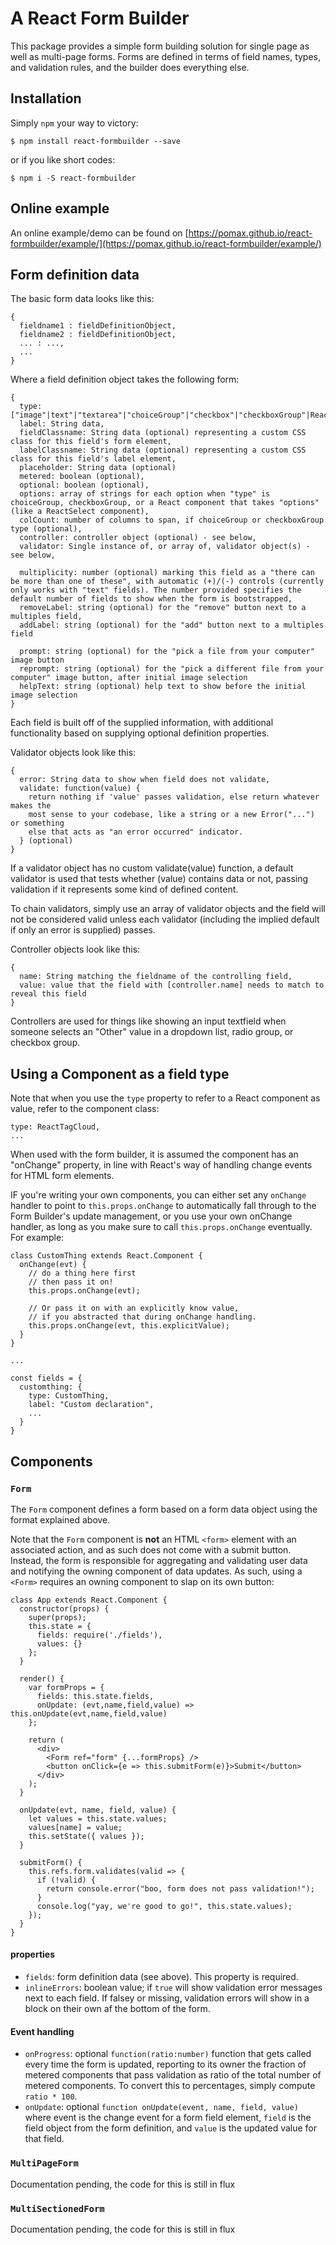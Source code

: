 # A React Form Builder

This package provides a simple form building solution for single page as well as multi-page forms. Forms are defined in terms of field names, types, and validation rules, and the builder does everything else.

## Installation

Simply `npm` your way to victory:

```
$ npm install react-formbuilder --save
```

or if you like short codes:

```
$ npm i -S react-formbuilder
```

## Online example

An online example/demo can be found on [https://pomax.github.io/react-formbuilder/example/](https://pomax.github.io/react-formbuilder/example/)

## Form definition data

The basic form data looks like this:

```
{
  fieldname1 : fieldDefinitionObject,
  fieldname2 : fieldDefinitionObject,
  ... : ...,
  ...
}
```

Where a field definition object takes the following form:

```
{
  type: ["image"|text"|"textarea"|"choiceGroup"|"checkbox"|"checkboxGroup"|ReactComponentClass],
  label: String data,
  fieldClassname: String data (optional) representing a custom CSS class for this field's form element,
  labelClassname: String data (optional) representing a custom CSS class for this field's label element,
  placeholder: String data (optional)
  metered: boolean (optional),
  optional: boolean (optional),
  options: array of strings for each option when "type" is choiceGroup, checkboxGroup, or a React component that takes "options" (like a ReactSelect component),
  colCount: number of columns to span, if choiceGroup or checkboxGroup type (optional),
  controller: controller object (optional) - see below,
  validator: Single instance of, or array of, validator object(s) - see below,

  multiplicity: number (optional) marking this field as a "there can be more than one of these", with automatic (+)/(-) controls (currently only works with "text" fields). The number provided specifies the default number of fields to show when the form is bootstrapped,
  removeLabel: string (optional) for the "remove" button next to a multiples field,
  addLabel: string (optional) for the "add" button next to a multiples field

  prompt: string (optional) for the "pick a file from your computer" image button
  reprompt: string (optional) for the "pick a different file from your computer" image button, after initial image selection
  helpText: string (optional) help text to show before the initial image selection
}
```

Each field is built off of the supplied information, with additional functionality based on supplying optional definition properties.

Validator objects look like this:

```
{
  error: String data to show when field does not validate,
  validate: function(value) {
    return nothing if 'value' passes validation, else return whatever makes the
    most sense to your codebase, like a string or a new Error("...") or something
    else that acts as "an error occurred" indicator.
  } (optional)
}
```

If a validator object has no custom validate(value) function, a default validator is used that tests whether (value) contains data or not, passing validation if it represents some kind of defined content.

To chain validators, simply use an array of validator objects and the field will not be considered valid unless each validator (including the implied default if only an error is supplied) passes.

Controller objects look like this:

```
{
  name: String matching the fieldname of the controlling field,
  value: value that the field with [controller.name] needs to match to reveal this field
}
```

Controllers are used for things like showing an input textfield when someone selects an "Other" value in a dropdown list, radio group, or checkbox group.

## Using a Component as a field type

Note that when you use the `type` property to refer to a React component as value, refer to the component class:

```
type: ReactTagCloud,
...
```

When used with the form builder, it is assumed the component has an "onChange" property, in line with React's way of handling change events for HTML form elements.

IF you're writing your own components, you can either set any `onChange` handler to point to `this.props.onChange` to automatically fall through to the Form Builder's update management, or you use your own onChange handler, as long as you make sure to call `this.props.onChange` eventually. For example:

```
class CustomThing extends React.Component {
  onChange(evt) {
    // do a thing here first
    // then pass it on!
    this.props.onChange(evt);
    
    // Or pass it on with an explicitly know value,
    // if you abstracted that during onChange handling.
    this.props.onChange(evt, this.explicitValue);
  }
}

...

const fields = {
  customthing: {
    type: CustomThing,
    label: "Custom declaration",
    ...
  }
}
```

## Components

### `Form`

The `Form` component defines a form based on a form data object using the format explained above.

Note that the `Form` component is **not** an HTML `<form>` element with an associated action, and as such does not come with a submit button. Instead, the form is responsible for aggregating and validating user data and notifying the owning component of data updates. As such, using a `<Form>` requires an owning component to slap on its own button:

```
class App extends React.Component {
  constructor(props) {
    super(props);
    this.state = {
      fields: require('./fields'),
      values: {}
    };
  }

  render() {
    var formProps = {
      fields: this.state.fields,
      onUpdate: (evt,name,field,value) => this.onUpdate(evt,name,field,value)
    };

    return (
      <div>
        <Form ref="form" {...formProps} />
        <button onClick={e => this.submitForm(e)}>Submit</button>
      </div>
    );
  }

  onUpdate(evt, name, field, value) {
    let values = this.state.values;
    values[name] = value;
    this.setState({ values });
  }

  submitForm() {
    this.refs.form.validates(valid => {
      if (!valid) {
        return console.error("boo, form does not pass validation!");
      }
      console.log("yay, we're good to go!", this.state.values);
    });
  }
}
```

#### properties

- `fields`: form definition data (see above). This property is required.
- `inlineErrors`: boolean value; if `true` will show validation error messages next to each field. If falsey or missing, validation errors will show in a block on their own af the bottom of the form.

#### Event handling

- `onProgress`: optional `function(ratio:number)` function that gets called every time the form is updated, reporting to its owner the fraction of metered components that pass validation as ratio of the total number of metered components. To convert this to percentages, simply compute `ratio * 100`.
- `onUpdate`: optional `function onUpdate(event, name, field, value)` where event is the change event for a form field element, `field` is the field object from the form definition, and `value` is the updated value for that field.

### `MultiPageForm`

Documentation pending, the code for this is still in flux

### `MultiSectionedForm`

Documentation pending, the code for this is still in flux
